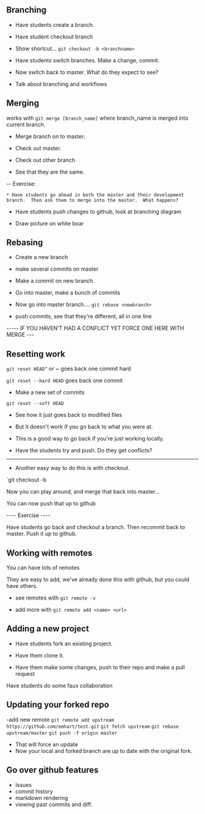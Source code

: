 Branching
-----------

- Have students create a branch.

- Have student checkout branch

-  Show shortcut... `git checkout -b <branchname>`

- Have students switch branches.  Make a change, commit.

- Now switch back to master.  What do they expect to see?

- Talk about branching and workflows


Merging
---------

works with `git merge [branch_name]` where branch_name is merged into current branch.

- Merge branch on to master. 

- Check out master.

- Check out other branch

- See that they are the same.

-- Exercise:

 	* Have students go ahead in both the master and their development branch.  Then ask them to merge into the master.  What happens?

- Have students push changes to github, look at branching diagram
 
- Draw picture on white boar

 Rebasing
 --------

- Create a new branch

- make several commits on master

- Make a commit on new branch.

- Go into master, make a bunch of commits

- Now go into master branch....
	`git rebase <newbranch>`

- push commits, see that they're different, all in one line


----- IF YOU HAVEN'T HAD A CONFLICT YET FORCE ONE HERE WITH MERGE ---

Resetting work
---------------

`git reset HEAD^` or ~ goes back one commit hard

`git reset --hard HEAD` goes back one commit

- Make a new set of commits
 
`git reset --soft HEAD` 

- See how it just goes back to modified files

- But it doesn't work if you go back to what you were at.

- This is a good way to go back if you're just working locally.

- Have the students try and push. Do they get conflicts?


-----
- Another easy way to do this is with checkout.

`git checkout -b <new branch name> <commitID>

Now you can play around, and merge that back into master...

You can now push that up to github

---- Exercise ----

Have students go back and checkout a branch.  Then recommit back to master.  Push it up to github.


Working with remotes
-----

You can have lots of remotes

They are easy to add, we've already done this with github, but you could have others.

- see remotes with `git remote -v`

- add more with `git remote add <name> <url>`


Adding a new project
----

- Have students fork an existing project.

- Have them clone it.

- Have them make some changes, push to their repo and make a pull request

Have students do some faux collaboration

Updating your forked repo
----------------------------

-add new remote
`git remote add upstream https://github.com/emhart/test.git`
`git fetch upstream`
`git rebase upstream/master`
`git push -f origin master`

- That will force an update 
- Now your local and forked branch are up to date with the original fork.

Go over github features
-----------------

- Issues
- commit history
- markdown rendering
- viewing past commits and diff.
